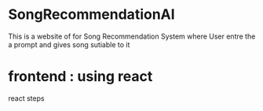 # SongRecommendationAI
This is a website of for Song Recommendation System where User entre the a prompt and gives song sutiable to it
# frontend : using react 
react steps 
